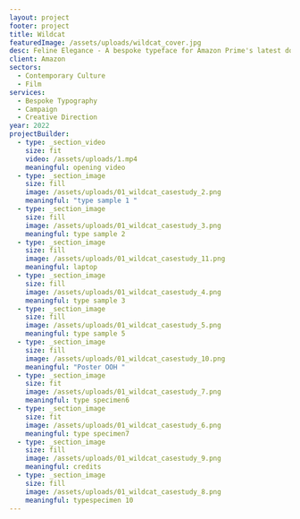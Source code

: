 ```yaml
---
layout: project
footer: project
title: Wildcat
featuredImage: /assets/uploads/wildcat_cover.jpg
desc: Feline Elegance - A bespoke typeface for Amazon Prime's latest documentary
client: Amazon
sectors:
  - Contemporary Culture
  - Film
services:
  - Bespoke Typography
  - Campaign
  - Creative Direction
year: 2022
projectBuilder:
  - type: _section_video
    size: fit
    video: /assets/uploads/1.mp4
    meaningful: opening video
  - type: _section_image
    size: fill
    image: /assets/uploads/01_wildcat_casestudy_2.png
    meaningful: "type sample 1 "
  - type: _section_image
    size: fill
    image: /assets/uploads/01_wildcat_casestudy_3.png
    meaningful: type sample 2
  - type: _section_image
    size: fill
    image: /assets/uploads/01_wildcat_casestudy_11.png
    meaningful: laptop
  - type: _section_image
    size: fill
    image: /assets/uploads/01_wildcat_casestudy_4.png
    meaningful: type sample 3
  - type: _section_image
    size: fill
    image: /assets/uploads/01_wildcat_casestudy_5.png
    meaningful: type sample 5
  - type: _section_image
    size: fill
    image: /assets/uploads/01_wildcat_casestudy_10.png
    meaningful: "Poster OOH "
  - type: _section_image
    size: fit
    image: /assets/uploads/01_wildcat_casestudy_7.png
    meaningful: type specimen6
  - type: _section_image
    size: fit
    image: /assets/uploads/01_wildcat_casestudy_6.png
    meaningful: type specimen7
  - type: _section_image
    size: fill
    image: /assets/uploads/01_wildcat_casestudy_9.png
    meaningful: credits
  - type: _section_image
    size: fill
    image: /assets/uploads/01_wildcat_casestudy_8.png
    meaningful: typespecimen 10
---
```

